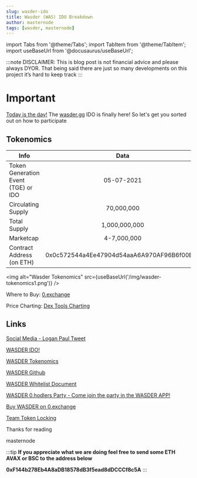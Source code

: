 ```yaml
---
slug: wasder-ido
title: Wasder (WAS) IDO Breakdown
author: masternode
tags: [wasder, masternode]
---
```

import Tabs from '@theme/Tabs';
import TabItem from '@theme/TabItem';
import useBaseUrl from '@docusaurus/useBaseUrl';

:::note
DISCLAIMER: This is blog post is not financial advice and please always DYOR. That being said there are just so many developments on this project it’s hard to keep track
:::

# Important
[Today is the day!](https://medium.com/@OfficialZeroDex/wasder-ido-update-380eeb93449d) The [wasder.gg](https://wasder.gg/) IDO is finally here! So let's get you sorted out on how to participate

## Tokenomics
|       Info    							|       Data        | 
| ------------- 							| :-----------:     |
| Token Generation Event (TGE) or IDO       | 05-07-2021 		|
| Circulating Supply						| 70,000,000		|	
| Total Supply								| 1,000,000,000		|	
| Marketcap									| 4-7,000,000		|	
| Contract Address (on ETH)					| 0x0c572544a4Ee47904d54aaA6A970AF96B6f00E1b |

<img alt="Wasder Tokenomics" src={useBaseUrl('/img/wasder-tokenomics1.png')} />

Where to Buy: [0.exchange](https://app.0.exchange/#/swap?outputCurrency=0x0c572544a4ee47904d54aaa6a970af96b6f00e1b)

Price Charting: [Dex Tools Charting](https://www.dextools.io/app/uniswap/pair-explorer/0x09539705838eea6661633d568f77bc10a02cf375)

## Links
[Social Media - Logan Paul Tweet](https://twitter.com/LoganPaul/status/1390778273857146890?s=09)

[WASDER IDO!](https://medium.com/@OfficialZeroDex/wasder-ido-update-380eeb93449d)

[WASDER Tokenomics](https://zero.masternode.io/pdf/Wasder_Official_Features_And_Tokenomics.pdf)

[WASDER Github](https://github.com/wasdergg)

[WASDER Whitelist Document](https://docs.google.com/spreadsheets/d/16N4S_VqEfN04hfsfz4SIqZdH-jGqyJynCfZ6bjMBhaE/htmlview)

[WASDER 0.hodlers Party - Come join the party in the WASDER APP!](https://app.wasder.gg/party/b9a580dd-9817-434e-853e-a26b11c63973)

[Buy WASDER on 0.exchange](https://app.0.exchange/#/swap?outputCurrency=0x0c572544a4ee47904d54aaa6a970af96b6f00e1b)

[Team Token Locking](https://team.finance/)


Thanks for reading

masternode

:::tip
**If you appreciate what we are doing feel free to send some ETH AVAX or BSC to the address below**

**0xF144b278Eb4A8aDB18578dB3f5ead8dDCCCf8c5A**
:::